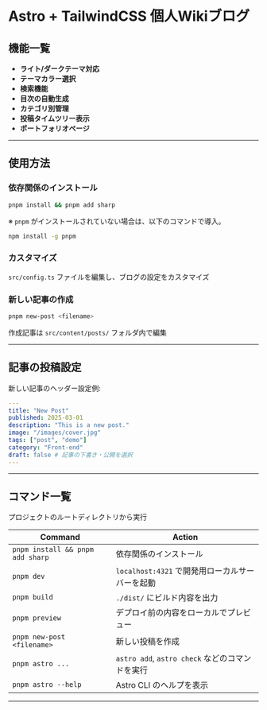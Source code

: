 # Astro + TailwindCSS 個人Wikiブログ

## 機能一覧
- **ライト/ダークテーマ対応**
- **テーマカラー選択**
- **検索機能**
- **目次の自動生成**
- **カテゴリ別管理**
- **投稿タイムツリー表示**
- **ポートフォリオページ**

---

## **使用方法**
### **依存関係のインストール**
```sh
pnpm install && pnpm add sharp
```

※ `pnpm` がインストールされていない場合は、以下のコマンドで導入。
```sh
npm install -g pnpm
```

### **カスタマイズ**
`src/config.ts` ファイルを編集し、ブログの設定をカスタマイズ

### **新しい記事の作成**
```sh
pnpm new-post <filename>
```
作成記事は `src/content/posts/` フォルダ内で編集


---

## **記事の投稿設定**
新しい記事のヘッダー設定例:
```yaml
---
title: "New Post"
published: 2025-03-01
description: "This is a new post."
image: "/images/cover.jpg"
tags: ["post", "demo"]
category: "Front-end"
draft: false # 記事の下書き・公開を選択
---
```

---

## **コマンド一覧**

プロジェクトのルートディレクトリから実行

| Command                          | Action                                          |
| -------------------------------- | ----------------------------------------------- |
| `pnpm install && pnpm add sharp` | 依存関係のインストール                          |
| `pnpm dev`                       | `localhost:4321` で開発用ローカルサーバーを起動 |
| `pnpm build`                     | `./dist/` にビルド内容を出力                    |
| `pnpm preview`                   | デプロイ前の内容をローカルでプレビュー          |
| `pnpm new-post <filename>`       | 新しい投稿を作成                                |
| `pnpm astro ...`                 | `astro add`, `astro check` などのコマンドを実行 |
| `pnpm astro --help`              | Astro CLI のヘルプを表示                        |

---


